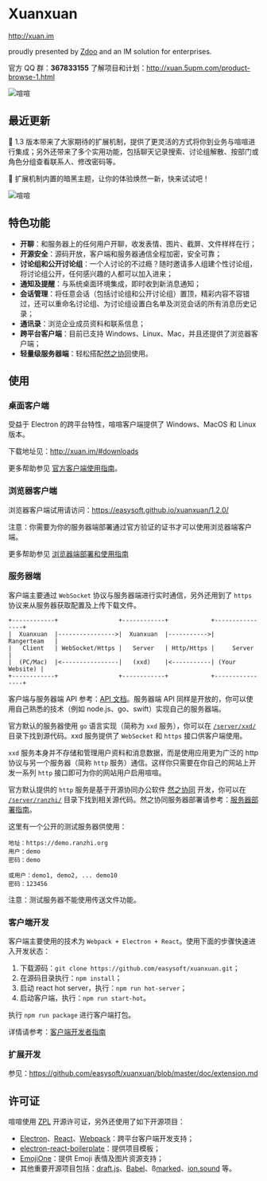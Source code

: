 # Xuanxuan

http://xuan.im

proudly presented by [Zdoo](http://http://www.zdoo.org/) and an IM solution for enterprises.

官方 QQ 群：**367833155**
了解项目和计划：http://xuan.5upm.com/product-browse-1.html

![喧喧](https://raw.githubusercontent.com/easysoft/xuanxuan/master/doc/img/preview.png)

## 最近更新

🎉 1.3 版本带来了大家期待的扩展机制，提供了更灵活的方式将你到业务与喧喧进行集成；另外还带来了多个实用功能，包括聊天记录搜索、讨论组解散、按部门或角色分组查看联系人、修改密码等。

🎉 扩展机制内置的暗黑主题，让你的体验焕然一新，快来试试吧！

![喧喧](https://raw.githubusercontent.com/easysoft/xuanxuan/master/doc/img/extensions/dark-theme-preview.png)

## 特色功能

* **开聊**：和服务器上的任何用户开聊，收发表情、图片、截屏、文件样样在行；
* **开源安全**：源码开放，客户端和服务器通信全程加密，安全可靠；
* **讨论组和公开讨论组**：一个人讨论的不过瘾？随时邀请多人组建个性讨论组，将讨论组公开，任何感兴趣的人都可以加入进来；
* **通知及提醒**：与系统桌面环境集成，即时收到新消息通知；
* **会话管理**：将任意会话（包括讨论组和公开讨论组）置顶，精彩内容不容错过，还可以重命名讨论组、为讨论组设置白名单及浏览会话的所有消息历史记录；
* **通讯录**：浏览企业成员资料和联系信息；
* **跨平台客户端**：目前已支持 Windows、Linux、Mac，并且还提供了浏览器客户端；
* **轻量级服务器端**：轻松搭配[然之协同](http://ranzhico.com)使用。

## 使用

### 桌面客户端

受益于 Electron 的跨平台特性，喧喧客户端提供了 Windows、MacOS 和 Linux 版本。

下载地址见：http://xuan.im/#downloads

更多帮助参见 [官方客户端使用指南](http://xuan.im/page/1.html)。

### 浏览器客户端

浏览器客户端试用请访问：https://easysoft.github.io/xuanxuan/1.2.0/

注意：你需要为你的服务器端部署通过官方验证的证书才可以使用浏览器端客户端。

更多帮助参见 [浏览器端部署和使用指南](https://github.com/easysoft/xuanxuan/blob/master/doc/browser-usage.md)

### 服务器端

客户端主要通过 `WebSocket` 协议与服务器端进行实时通信，另外还用到了 `https` 协议来从服务器获取配置及上传下载文件。

```
+------------+                 +------------+            +----------------+
|  Xuanxuan  |---------------->|  Xuanxuan  |----------->|   Rangerteam   |
|   Client   | WebSocket/Https |   Server   | Http/Https |     Server     |
|  (PC/Mac)  |<----------------|   (xxd)    |<-----------| (Your Website) |
+------------+                 +------------+            +----------------+
```

客户端与服务器端 API 参考：[API 文档](http://xuan.im/page/3.html)。服务器端 API 同样是开放的，你可以使用自己熟悉的技术（例如 node.js、go、swift）实现自己的服务器端。

官方默认的服务器使用 `go` 语言实现（简称为 `xxd` 服务），你可以在 [`/server/xxd/`](https://github.com/easysoft/xuanxuan/tree/master/server/xxd) 目录下找到源代码。xxd 服务提供了 `WebSocket` 和 `https` 接口供客户端使用。

`xxd` 服务本身并不存储和管理用户资料和消息数据，而是使用应用更为广泛的 http 协议与另一个服务器（简称 `http` 服务）通信。这样你只需要在你自己的网站上开发一系列 `http` 接口即可为你的网站用户启用喧喧。

官方默认提供的 `http` 服务是基于开源协同办公软件 [然之协同](https://github.com/easysoft/rangerteam) 开发，你可以在 [`/server/ranzhi/`](https://github.com/easysoft/xuanxuan/tree/master/server/ranzhi) 目录下找到相关源代码。然之协同服务器部署请参考：[服务器部署指南](http://xuan.im/page/2.html)。

这里有一个公开的测试服务器供使用：

```
地址：https://demo.ranzhi.org
用户：demo
密码：demo

或用户：demo1, demo2, ... demo10
密码：123456
```

注意：测试服务器不能使用传送文件功能。

### 客户端开发

客户端主要使用的技术为 `Webpack + Electron + React`。使用下面的步骤快速进入开发状态：

1. 下载源码：`git clone https://github.com/easysoft/xuanxuan.git`；
2. 在源码目录执行：`npm install`；
3. 启动 react hot server，执行：`npm run hot-server`；
4. 启动客户端，执行：`npm run start-hot`。

执行 `npm run package` 进行客户端打包。

详情请参考：[客户端开发者指南](https://github.com/easysoft/xuanxuan/blob/master/doc/client-developer.md)

### 扩展开发

参见：https://github.com/easysoft/xuanxuan/blob/master/doc/extension.md

## 许可证

喧喧使用 [ZPL](https://github.com/easysoft/xuanxuan/blob/master/LICENSE) 开源许可证，另外还使用了如下开源项目：

* [Electron](http://electron.atom.io/)、[React](https://facebook.github.io/react/)、[Webpack](https://webpack.github.io)：跨平台客户端开发支持；
* [electron-react-boilerplate](https://github.com/chentsulin/electron-react-boilerplate)：提供项目模板；
* [EmojiOne](http://emojione.com/)：提供 Emoji 表情及图片资源支持；
* 其他重要开源项目包括：[draft.js](https://facebook.github.io/draft-js/)、[Babel](https://babeljs.io/)、ß[marked](https://github.com/chjj/marked)、[ion.sound](https://github.com/IonDen/ion.sound) 等。


